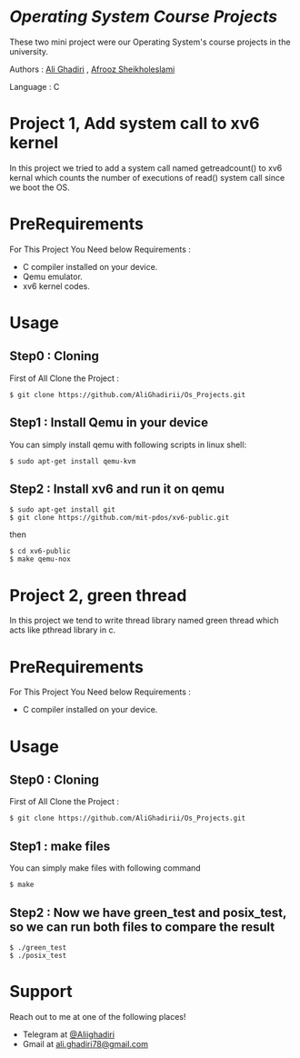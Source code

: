 # *Operating System Course Projects* 

These two mini project were our Operating System's course projects in the university.

Authors : [Ali Ghadiri](https://github.com/AliGhadirii) , [Afrooz Sheikholeslami](https://github.com/afroozsheikh) 

Language : C

# **Project 1, Add system call to xv6 kernel**

In this project we tried to add a system call named getreadcount() to xv6 kernal which counts the number of executions of read() system call since we boot the OS.

# **PreRequirements**

For This Project You Need below Requirements :
- C compiler installed on your device.
- Qemu emulator.
- xv6 kernel codes.

# **Usage**
## Step0 : Cloning

First of All Clone the Project : 

```shell
$ git clone https://github.com/AliGhadirii/Os_Projects.git
```

## Step1 : Install Qemu in your device

You can simply install qemu with following scripts in linux shell:
```shell
$ sudo apt-get install qemu-kvm
```
## Step2 : Install xv6 and run it on qemu
```shell
$ sudo apt-get install git
$ git clone https://github.com/mit-pdos/xv6-public.git
```
then 
```shell
$ cd xv6-public
$ make qemu-nox
```

# Project 2, green thread
In this project we tend to write thread library named green thread which acts like pthread library in c.

# **PreRequirements**

For This Project You Need below Requirements :
- C compiler installed on your device.

# **Usage**
## Step0 : Cloning

First of All Clone the Project : 

```shell
$ git clone https://github.com/AliGhadirii/Os_Projects.git
```

## Step1 : make files

You can simply make files with following  command
```shell
$ make
```
## Step2 : Now we have green_test and posix_test, so we can run both files to compare the result
```shell
$ ./green_test
$ ./posix_test
```

# **Support**

Reach out to me at one of the following places!

- Telegram at <a href="https://t.me/Aliighadiri" target="_blank">@Aliighadiri</a>
- Gmail at <a href="mailto:ali.ghadiri78@gmail.com" target="_blank">ali.ghadiri78@gmail.com</a>



